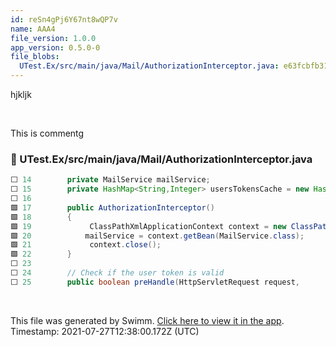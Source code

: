 ```yaml
---
id: reSn4gPj6Y67nt8wQP7v
name: AAA4
file_version: 1.0.0
app_version: 0.5.0-0
file_blobs:
  UTest.Ex/src/main/java/Mail/AuthorizationInterceptor.java: e63fcbfb31316beafa99d43e3550c9ae3540287b
---
```


hjkljk

<br/>

This is commentg
<!-- NOTE-swimm-snippet: the line below links your snippet to Swimm -->
### 📄 UTest.Ex/src/main/java/Mail/AuthorizationInterceptor.java
```java
⬜ 14     	private MailService mailService;
⬜ 15     	private HashMap<String,Integer> usersTokensCache = new HashMap<String,Integer>();
⬜ 16     	
🟩 17     	public AuthorizationInterceptor()
🟩 18     	{
🟩 19             ClassPathXmlApplicationContext context = new ClassPathXmlApplicationContext("applicationContext.xml");
🟩 20     		mailService = context.getBean(MailService.class);
🟩 21             context.close();
🟩 22     	}
⬜ 23     	
⬜ 24     	// Check if the user token is valid
⬜ 25     	public boolean preHandle(HttpServletRequest request,
```

<br/>

This file was generated by Swimm. [Click here to view it in the app](http://localhost:5000/#/repos/ls4DA2fLasmQuEbT4ipw/docs/reSn4gPj6Y67nt8wQP7v). Timestamp: 2021-07-27T12:38:00.172Z (UTC)